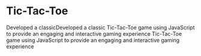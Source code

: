 # Tic-Tac-Toe
Developed a classicDeveloped a classic Tic-Tac-Toe game using JavaScript to provide an engaging and interactive gaming experience Tic-Tac-Toe game using JavaScript to provide an engaging and interactive gaming experience
